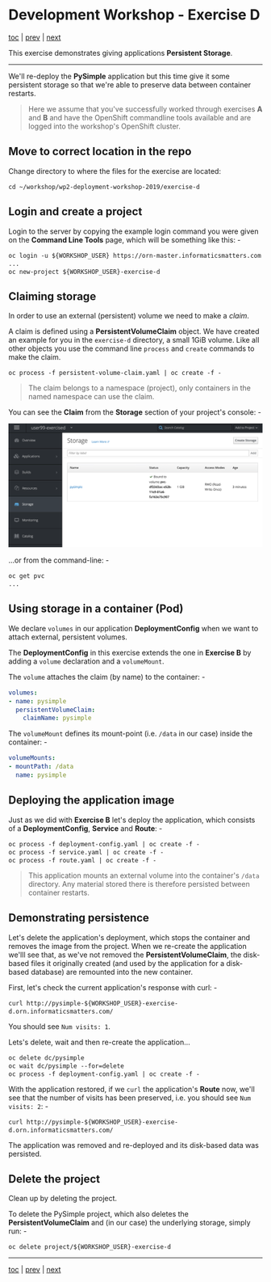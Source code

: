 # Development Workshop - Exercise D

[toc](../README.md) | [prev](../tutorial-3/README.md) | [next](../tutorial-4/README.md)

This exercise demonstrates giving applications **Persistent Storage**.

---

We'll re-deploy the **PySimple** application but this time give it some
persistent storage so that we're able to preserve data between container
restarts.

>   Here we assume that you've successfully worked through exercises **A**
    and **B** and have the OpenShift commandline tools available and are
    logged into the workshop's OpenShift cluster.

## Move to correct location in the repo

Change directory to where the files for the exercise are located:

    cd ~/workshop/wp2-deployment-workshop-2019/exercise-d

## Login and create a project
Login to the server by copying the example login command you were given on the
**Command Line Tools** page, which will be something like this: -

    oc login -u ${WORKSHOP_USER} https://orn-master.informaticsmatters.com
    ...
    oc new-project ${WORKSHOP_USER}-exercise-d

## Claiming storage
In order to use an external (persistent) volume we need to make a _claim_.

A claim is defined using a **PersistentVolumeClaim** object. We have
created an example for you in the `exercise-d` directory, a small 1GiB
volume. Like all other objects you use the command line `process` and
`create` commands to make the claim.

    oc process -f persistent-volume-claim.yaml | oc create -f -

>   The claim belongs to a namespace (project), only containers in the named
    namespace can use the claim.

You can see the **Claim** from the **Storage** section of your project's
console: -

![](screen-1.png)

...or from the command-line: -

    oc get pvc
    ...
    
## Using storage in a container (Pod)
We declare `volumes` in our application **DeploymentConfig** when we want to
attach external, persistent volumes.

The **DeploymentConfig** in this exercise extends the one in **Exercise B**
by adding a `volume` declaration and a `volumeMount`.

The `volume` attaches the claim (by name) to the container: -

```yaml
volumes:
- name: pysimple
  persistentVolumeClaim:
    claimName: pysimple
```

The `volumeMount` defines its mount-point (i.e. `/data` in our case)
inside the container: -

```yaml
volumeMounts:
- mountPath: /data
  name: pysimple
```

## Deploying the application image
Just as we did with **Exercise B** let's deploy the application, which consists
of a **DeploymentConfig**, **Service** and **Route**: -

    oc process -f deployment-config.yaml | oc create -f -
    oc process -f service.yaml | oc create -f -
    oc process -f route.yaml | oc create -f -

>   This application mounts an external volume into the container's
    `/data` directory. Any material stored there is therefore persisted
    between container restarts.

## Demonstrating persistence
Let's delete the application's deployment, which stops the container and
removes the image from the project. When we re-create the application
we'lll see that, as we've not removed the **PersistentVolumeClaim**, the
disk-based files it originally created (and used by the application for a
disk-based database) are remounted into the new container.

First, let's check the current application's response with curl: -

    curl http://pysimple-${WORKSHOP_USER}-exercise-d.orn.informaticsmatters.com/

You should see `Num visits: 1`.

Lets's delete, wait and then re-create the application...

    oc delete dc/pysimple
    oc wait dc/pysimple --for=delete
    oc process -f deployment-config.yaml | oc create -f -

With the application restored, if we `curl` the application's **Route** now,
we'll see that the number of visits has been preserved,
i.e. you should see `Num visits: 2`: -

    curl http://pysimple-${WORKSHOP_USER}-exercise-d.orn.informaticsmatters.com/

The application was removed and re-deployed and its disk-based data was
persisted.

## Delete the project
Clean up by deleting the project.

To delete the PySimple project, which also deletes the **PersistentVolumeClaim**
and (in our case) the underlying storage, simply run: -

    oc delete project/${WORKSHOP_USER}-exercise-d

---

[toc](../README.md) | [prev](../tutorial-3/README.md) | [next](../tutorial-4/README.md)
